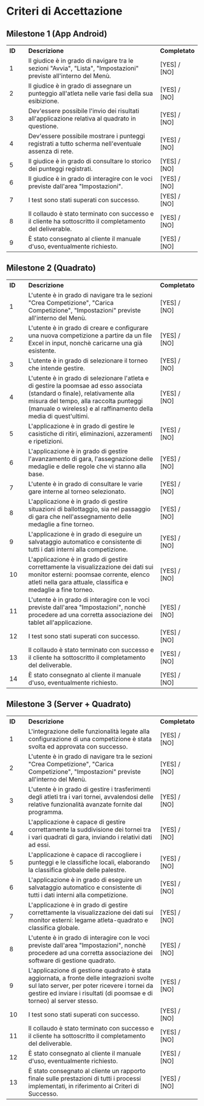 # Criteri di Accettazione

## Milestone 1 (App Android)
<table>
    <tr>
        <th width="10%" align="left">ID</th>
        <th width="70%" align="left">Descrizione</th>
        <th width="20%" align="left">Completato</th>
    </tr>
    <tr>
        <td align="left">1</td>
        <td align="left">Il giudice è in grado di navigare tra le sezioni "Avvia", "Lista", "Impostazioni" previste all'interno del Menù.</td>
        <td align="left"> [YES] / [NO]</td>
    </tr>
    <tr>
        <td align="left">2</td>
        <td align="left">Il giudice è in grado di assegnare un punteggio all'atleta nelle varie fasi della sua esibizione.</td>
        <td align="left"> [YES] / [NO]</td>
    </tr>
    <tr>
        <td align="left">3</td>
        <td align="left">Dev'essere possibile l'invio dei risultati all'applicazione relativa al quadrato in questione.</td>
        <td align="left"> [YES] / [NO]</td>
    </tr>
    <tr>
        <td align="left">4</td>
        <td align="left">Dev'essere possibile mostrare i punteggi registrati a tutto scherma nell'eventuale assenza di rete.</td>
        <td align="left"> [YES] / [NO]</td>
    </tr>
    <tr>
        <td align="left">5</td>
        <td align="left">Il giudice è in grado di consultare lo storico dei punteggi registrati.</td>
        <td align="left"> [YES] / [NO]</td>
    </tr>
    <tr>
        <td align="left">6</td>
        <td align="left">Il giudice è in grado di interagire con le voci previste dall'area "Impostazioni".</td>
        <td align="left"> [YES] / [NO]</td>
    </tr>
    <tr>
        <td align="left">7</td>
        <td align="left">I test sono stati superati con successo.</td>
        <td align="left"> [YES] / [NO]</td>
    </tr>
    <tr>
        <td align="left">8</td>
        <td align="left">Il collaudo è stato terminato con successo e il cliente ha sottoscritto il completamento del deliverable.</td>
        <td align="left"> [YES] / [NO]</td>
    </tr>
    <tr>
        <td align="left">9</td>
        <td align="left">È stato consegnato al cliente il manuale d'uso, eventualmente richiesto.</td>
        <td align="left"> [YES] / [NO]</td>
    </tr>
</table>

## Milestone 2 (Quadrato)
<table>
    <tr>
        <th width="10%" align="left">ID</th>
        <th width="70%" align="left">Descrizione</th>
        <th width="20%" align="left">Completato</th>
    </tr>
    <tr>
        <td align="left">1</td>
        <td align="left">L'utente è in grado di navigare tra le sezioni "Crea Competizione", "Carica Competizione", "Impostazioni" previste all'interno del Menù.</td>
        <td align="left"> [YES] / [NO]</td>
    </tr>
    <tr>
        <td align="left">2</td>
        <td align="left">L'utente è in grado di creare e configurare una nuova competizione a partire da un file Excel in input, nonchè caricarne una già esistente.</td>
        <td align="left"> [YES] / [NO]</td>
    </tr>
    <tr>
        <td align="left">3</td>
        <td align="left">L'utente è in grado di selezionare il torneo che intende gestire.</td>
        <td align="left"> [YES] / [NO]</td>
    </tr>
    <tr>
        <td align="left">4</td>
        <td align="left">L'utente è in grado di selezionare l'atleta e di gestire la poomsae ad esso associata (standard o finale), relativamente alla misura del tempo, alla raccolta punteggi (manuale o wireless) e al raffinamento della media di quest'ultimi.</td>
        <td align="left"> [YES] / [NO]</td>
    </tr>
    <tr>
        <td align="left">5</td>
        <td align="left">L'applicazione è in grado di gestire le casistiche di ritiri, eliminazioni, azzeramenti e ripetizioni.</td>
        <td align="left"> [YES] / [NO]</td>
    </tr>
    <tr>
        <td align="left">6</td>
        <td align="left">L'applicazione è in grado di gestire l'avanzamento di gara, l'assegnazione delle medaglie e delle regole che vi stanno alla base.</td>
        <td align="left"> [YES] / [NO]</td>
    </tr>
    <tr>
        <td align="left">7</td>
        <td align="left">L'utente è in grado di consultare le varie gare interne al torneo selezionato.</td>
        <td align="left"> [YES] / [NO]</td>
    </tr>
    <tr>
        <td align="left">8</td>
        <td align="left">L'applicazione è in grado di gestire situazioni di ballottaggio, sia nel passaggio di gara che nell'assegnamento delle medaglie a fine torneo.</td>
        <td align="left"> [YES] / [NO]</td>
    </tr>
    <tr>
        <td align="left">9</td>
        <td align="left">L'applicazione è in grado di eseguire un salvataggio automatico e consistente di tutti i dati interni alla competizione.</td>
        <td align="left"> [YES] / [NO]</td>
    </tr>
    <tr>
        <td align="left">10</td>
        <td align="left">L'applicazione è in grado di gestire correttamente la visualizzazione dei dati sui monitor esterni: poomsae corrente, elenco atleti nella gara attuale, classifica e medaglie a fine torneo.</td>
        <td align="left"> [YES] / [NO]</td>
    </tr>
    <tr>
        <td align="left">11</td>
        <td align="left">L'utente è in grado di interagire con le voci previste dall'area "Impostazioni", nonchè procedere ad una corretta associazione dei tablet all'applicazione.</td>
        <td align="left"> [YES] / [NO]</td>
    </tr>
    <tr>
        <td align="left">12</td>
        <td align="left">I test sono stati superati con successo.</td>
        <td align="left"> [YES] / [NO]</td>
    </tr>
    <tr>
        <td align="left">13</td>
        <td align="left">Il collaudo è stato terminato con successo e il cliente ha sottoscritto il completamento del deliverable.</td>
        <td align="left"> [YES] / [NO]</td>
    </tr>
    <tr>
        <td align="left">14</td>
        <td align="left">È stato consegnato al cliente il manuale d'uso, eventualmente richiesto.</td>
        <td align="left"> [YES] / [NO]</td>
    </tr>
</table>

## Milestone 3 (Server + Quadrato)
<table>
    <tr>
        <th width="10%" align="left">ID</th>
        <th width="70%" align="left">Descrizione</th>
        <th width="20%" align="left">Completato</th>
    </tr>
    <tr>
        <td align="left">1</td>
        <td align="left">L'integrazione delle funzionalità legate alla configurazione di una competizione è stata svolta ed approvata con successo.</td>
        <td align="left"> [YES] / [NO]</td>
    </tr>
    <tr>
        <td align="left">2</td>
        <td align="left">L'utente è in grado di navigare tra le sezioni "Crea Competizione", "Carica Competizione", "Impostazioni" previste all'interno del Menù.</td>
        <td align="left"> [YES] / [NO]</td>
    </tr>
    <tr>
        <td align="left">3</td>
        <td align="left">L'utente è in grado di gestire i trasferimenti degli atleti tra i vari tornei, avvalendosi delle relative funzionalità avanzate fornite dal programma.</td>
        <td align="left"> [YES] / [NO]</td>
    </tr>
    <tr>
        <td align="left">4</td>
        <td align="left">L'applicazione è capace di gestire correttamente la suddivisione dei tornei tra i vari quadrati di gara, inviando i relativi dati ad essi.</td>
        <td align="left"> [YES] / [NO]</td>
    </tr>
    <tr>
        <td align="left">5</td>
        <td align="left">L'applicazione è capace di raccogliere i punteggi e le classifiche locali, elaborando la classifica globale delle palestre.</td>
        <td align="left"> [YES] / [NO]</td>
    </tr>
    <tr>
        <td align="left">6</td>
        <td align="left">L'applicazione è in grado di eseguire un salvataggio automatico e consistente di tutti i dati interni alla competizione.</td>
        <td align="left"> [YES] / [NO]</td>
    </tr>
    <tr>
        <td align="left">7</td>
        <td align="left">L'applicazione è in grado di gestire correttamente la visualizzazione dei dati sui monitor esterni: legame atleta-quadrato e classifica globale.</td>
        <td align="left"> [YES] / [NO]</td>
    </tr>
    <tr>
        <td align="left">8</td>
        <td align="left">L'utente è in grado di interagire con le voci previste dall'area "Impostazioni", nonchè procedere ad una corretta associazione dei software di gestione quadrato.</td>
        <td align="left"> [YES] / [NO]</td>
    </tr>
    <tr>
        <td align="left">9</td>
        <td align="left">L'applicazione di gestione quadrato è stata aggiornata, a fronte delle integrazioni svolte sul lato server, per poter ricevere i tornei da gestire ed inviare i risultati (di poomsae e di torneo) al server stesso.</td>
        <td align="left"> [YES] / [NO]</td>
    </tr>
    <tr>
        <td align="left">10</td>
        <td align="left">I test sono stati superati con successo.</td>
        <td align="left"> [YES] / [NO]</td>
    </tr>
    <tr>
        <td align="left">11</td>
        <td align="left">Il collaudo è stato terminato con successo e il cliente ha sottoscritto il completamento del deliverable.</td>
        <td align="left"> [YES] / [NO]</td>
    </tr>
    <tr>
        <td align="left">12</td>
        <td align="left">È stato consegnato al cliente il manuale d'uso, eventualmente richiesto.</td>
        <td align="left"> [YES] / [NO]</td>
    </tr>
    <tr>
        <td align="left">13</td>
        <td align="left">È stato consegnato al cliente un rapporto finale sulle prestazioni di tutti i processi implementati, in riferimento ai Criteri di Successo.</td>
        <td align="left"> [YES] / [NO]</td>
    </tr>
</table>